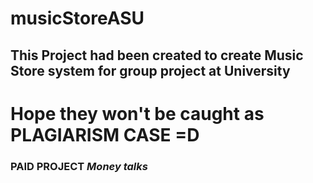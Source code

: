 # musicStoreASU
## This Project had been created to create Music Store system for group project at University 

# Hope they won't be caught as PLAGIARISM CASE =D

### PAID PROJECT *Money talks*
